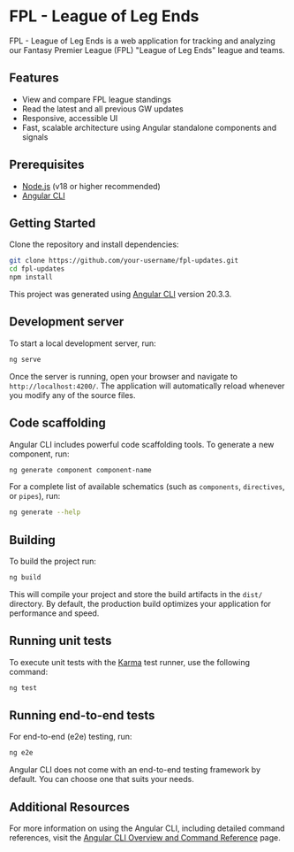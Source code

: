 # FPL - League of Leg Ends

FPL - League of Leg Ends is a web application for tracking and analyzing our Fantasy Premier League (FPL) "League of Leg Ends" league and teams.

## Features

- View and compare FPL league standings
- Read the latest and all previous GW updates
- Responsive, accessible UI
- Fast, scalable architecture using Angular standalone components and signals

## Prerequisites

- [Node.js](https://nodejs.org/) (v18 or higher recommended)
- [Angular CLI](https://angular.dev/tools/cli)

## Getting Started

Clone the repository and install dependencies:

```bash
git clone https://github.com/your-username/fpl-updates.git
cd fpl-updates
npm install
```

This project was generated using [Angular CLI](https://github.com/angular/angular-cli) version 20.3.3.

## Development server

To start a local development server, run:

```bash
ng serve
```

Once the server is running, open your browser and navigate to `http://localhost:4200/`. The application will automatically reload whenever you modify any of the source files.

## Code scaffolding

Angular CLI includes powerful code scaffolding tools. To generate a new component, run:

```bash
ng generate component component-name
```

For a complete list of available schematics (such as `components`, `directives`, or `pipes`), run:

```bash
ng generate --help
```

## Building

To build the project run:

```bash
ng build
```

This will compile your project and store the build artifacts in the `dist/` directory. By default, the production build optimizes your application for performance and speed.

## Running unit tests

To execute unit tests with the [Karma](https://karma-runner.github.io) test runner, use the following command:

```bash
ng test
```

## Running end-to-end tests

For end-to-end (e2e) testing, run:

```bash
ng e2e
```

Angular CLI does not come with an end-to-end testing framework by default. You can choose one that suits your needs.

## Additional Resources

For more information on using the Angular CLI, including detailed command references, visit the [Angular CLI Overview and Command Reference](https://angular.dev/tools/cli) page.
